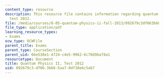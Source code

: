 ```yaml
---
content_type: resource
description: This resource file contains information regarding quantum physics II,
  test 2012.
file: /media/courses/8-05-quantum-physics-ii-fall-2013/092679c3df063b685aa70df38e6c5a67_MIT8_05F13_test_2012v4.pdf
file_type: application/pdf
learning_resource_types:
- Exams
ocw_type: OCWFile
parent_title: Exams
parent_type: CourseSection
parent_uid: 66e538e1-4724-c4e5-9962-6c70d9baf8a1
resourcetype: Document
title: Quantum Physics II, Test 2012
uid: 092679c3-df06-3b68-5aa7-0df38e6c5a67
---
```

